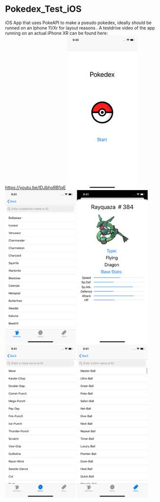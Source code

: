 # Pokedex_Test_iOS
iOS App that uses PokeAPI to make a pseudo pokedex, ideally should be runned on an Iphone 11/Xr for layout reasons .
A testdrive video of the app running on an actual iPhone XR can be found here: https://youtu.be/lDJbhoRB1qE
<img src="images/StartScreen.png" height="500">
<img src="images/PokemonScreen.png" height="500">
<img src="images/PokemonViewScreen.png" height="500">
<img src="images/MoveScreen.png" height="500">
<img src="images/ItemScreen.png" height="500">
